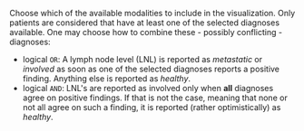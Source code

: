 Choose which of the available modalities to include in the visualization. Only patients
are considered that have at least one of the selected diagnoses available. One may
choose how to combine these - possibly conflicting - diagnoses:

- logical ``OR``: A lymph node level (LNL) is reported as _metastatic_ or _involved_ as soon as one of the selected diagnoses reports a positive finding. Anything else is reported as _healthy_.
- logical ``AND``: LNL's are reported as involved only when **all** diagnoses agree on positive findings. If that is not the case, meaning that none or not all agree on such a finding, it is reported (rather optimistically) as _healthy_.